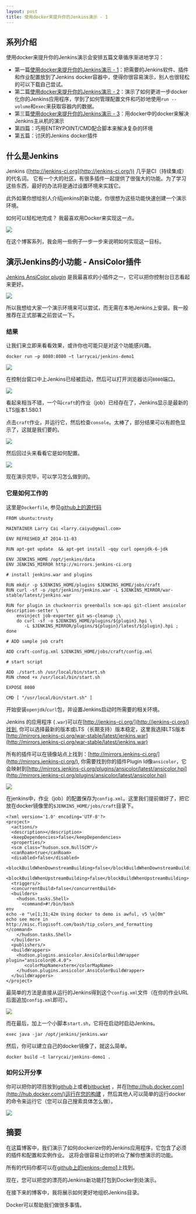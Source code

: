 ```yaml
---
layout: post
title: 使用docker来提升你的Jenkins演示 - 1 
---
```

## 系列介绍

使用docker来提升你的Jenkins演示会安排五篇文章循序渐进地学习：

* 第一篇[使用docker来提升你的Jenkins演示 - 1](http://www.larrycaiyu.com/2014/11/04/use-docker-for-your-jenkins-demo-1.html)：把需要的Jenkins软件、插件和作业配置放到了Jenkins docker容器中，使得你很容易演示，别人也很轻松的可以下载自己尝试。
* 第二篇[使用docker来提升你的Jenkins演示 - 2](http://www.larrycaiyu.com/2014/11/16/use-docker-for-your-jenkins-demo-2.html)：演示了如何更进一步docker化你的Jenkins应用程序，学到了如何管理配置文件和巧妙地使用`run --volume`和`exec`来获取容器内的数据。
* 第三篇[使用docker来提升你的Jenkins演示 - 3](http://www.larrycaiyu.com/2014/11/24/use-docker-for-your-jenkins-demo-3.html)：用docker中的docker来解决Jenkins主从机的演示
* 第四篇：巧用ENTRYPOINT/CMD配合脚本来解决复杂的环境
* 第五篇：讨厌的Jenkins docker插件


## 什么是Jenkins

Jenkins ([http://jenkins-ci.org](http://jenkins-ci.org/)) 几乎是CI（持续集成）的代名词。 它有一个大的社区，有很多插件一起提供了很强大的功能。为了学习这些东西，最好的办法将是通过设置环境来实践它。

此外如果你想给别人介绍jenkins的新功能，你很想为这些功能快速创建一个演示环境。

如何可以轻松地完成？ 我最喜欢用Docker来实现这一点。

![](http://www.larrycaiyu.com/images/jenkins-demo1-1.png)

在这个博客系列，我会用一些例子一步一步来说明如何实现这一目标。

## 演示Jenkins的小功能 - AnsiColor插件

[Jenkins AnsiColor plugin](https://wiki.jenkins-ci.org/display/JENKINS/AnsiColor+Plugin) 是我最喜欢的小插件之一，它可以把你控制台日志看起来更好。

![](http://www.larrycaiyu.com/images/jenkins-demo1-2.png)

所以我想给大家一个演示环境来可以尝试，而无需在本地Jenkins上安装。我一般推荐在正式部署之前尝试一下。

### 结果

让我们来立即来看看效果，或许你也可能只是对这个功能感兴趣。

    docker run –p 8080:8080 –t larrycai/jenkins-demo1

![](http://www.larrycaiyu.com/images/jenkins-demo1-3.png)

在控制台窗口中上Jenkins已经被启动，然后可以打开浏览器访问`8080`端口。

![](http://www.larrycaiyu.com/images/jenkins-demo1-4.png)

看起来相当不错，一个叫`craft`的作业（job）已经存在了，Jenkins显示是最新的LTS版本1.580.1

点击`craft`作业，并运行它，然后检查`console`。太棒了，部分结果可以有颜色显示了，这就是我们要的。

![](http://www.larrycaiyu.com/images/jenkins-demo1-5.png)

然后回过头来看看它是如何配置。

![](http://www.larrycaiyu.com/images/jenkins-demo1-6.png)

现在演示完毕，可以学习怎么做到的。

### 它是如何工作的

这里是`Dockerfile`, 参见[github上的源代码](https://github.com/larrycai/docker-images/blob/master/jenkins-demo1/Dockerfile)

	FROM ubuntu:trusty
	
	MAINTAINER Larry Cai <larry.caiyu@gmail.com>
	
	ENV REFRESHED_AT 2014-11-03
	
	RUN apt-get update  && apt-get install -qqy curl openjdk-6-jdk
	
	ENV JENKINS_HOME /opt/jenkins/data
	ENV JENKINS_MIRROR http://mirrors.jenkins-ci.org
	
	# install jenkins.war and plugins
	
	RUN mkdir -p $JENKINS_HOME/plugins $JENKINS_HOME/jobs/craft
	RUN curl -sf -o /opt/jenkins/jenkins.war -L $JENKINS_MIRROR/war-stable/latest/jenkins.war
	
	RUN for plugin in chucknorris greenballs scm-api git-client ansicolor description-setter \
	    envinject job-exporter git ws-cleanup ;\
	    do curl -sf -o $JENKINS_HOME/plugins/${plugin}.hpi \
	       -L $JENKINS_MIRROR/plugins/${plugin}/latest/${plugin}.hpi ; done
	
	# ADD sample job craft
	
	ADD craft-config.xml $JENKINS_HOME/jobs/craft/config.xml
	
	# start script
	
	ADD ./start.sh /usr/local/bin/start.sh
	RUN chmod +x /usr/local/bin/start.sh
	
	EXPOSE 8080
	
	CMD [ "/usr/local/bin/start.sh" ]

开始安装`openjdk`/`curl`包，并设置Jenkins启动时所需要的相关环境。

Jenkins 的应用程序 (`.war`)可以在[http://jenkins-ci.org/](http://jenkins-ci.org/)找到, 你可以选择最新的版本或LTS（长期支持）版本稳定，这里我选择LTS版本[http://mirrors.jenkins-ci.org/war-stable/latest/jenkins.war](http://mirrors.jenkins-ci.org/war-stable/latest/jenkins.war)

所有的插件可以在镜像站点上找到：[http://mirrors.jenkins-ci.org/](http://mirrors.jenkins-ci.org/), 你需要找到你的插件Plugin Id像`ansicolor`，它会映射到[http://mirrors.jenkins-ci.org/plugins/ansicolor/latest/ansicolor.hpi](http://mirrors.jenkins-ci.org/plugins/ansicolor/latest/ansicolor.hpi)

![](http://larrycaiyu.com/images/jenkins-demo1-7.png)

在jenkins中，作业（job）的配置保存为`config.xml`。这里我们提前做好了，把它放在docker镜像里的`$JENKINS_HOME/jobs/craft`目录下。

	<?xml version='1.0' encoding='UTF-8'?>
	<project>
	  <actions/>
	  <description></description>
	  <keepDependencies>false</keepDependencies>
	  <properties/>
	  <scm class="hudson.scm.NullSCM"/>
	  <canRoam>true</canRoam>
	  <disabled>false</disabled>
	  <blockBuildWhenDownstreamBuilding>false</blockBuildWhenDownstreamBuilding>
	  <blockBuildWhenUpstreamBuilding>false</blockBuildWhenUpstreamBuilding>
	  <triggers/>
	  <concurrentBuild>false</concurrentBuild>
	  <builders>
	    <hudson.tasks.Shell>
	      <command>#!/bin/bash
	env
	echo -e "\e[1;31;42m Using docker to demo is awful, v5 \e[0m"
	echo see more in http://misc.flogisoft.com/bash/tip_colors_and_formatting
	</command>
	    </hudson.tasks.Shell>
	  </builders>
	  <publishers/>
	  <buildWrappers>
	    <hudson.plugins.ansicolor.AnsiColorBuildWrapper plugin="ansicolor@0.4.0">
	       <colorMapName>xterm</colorMapName>
	    </hudson.plugins.ansicolor.AnsiColorBuildWrapper>
	  </buildWrappers>
	</project>

最简单的方法是直接从运行的Jenkins得到这个`config.xml`文件（在你的作业URL后面追加`config.xml`即可）。 

![](http://www.larrycaiyu.com/images/jenkins-demo1-8.png)

而在最后，加上一个小脚本`start.sh`，它将在启动时启动Jenkins。

    exec java -jar /opt/jenkins/jenkins.war

然后，你可以建立自己的docker镜像了，就这么简单。

    docker build –t larrycai/jenkins-demo1 .

### 如何公开分享

你可以把你的项目放到[github](http://github.com)上或者[bitbucket](http://bitbucket.com) ，并在[http://hub.docker.com](http://hub.docker.com/)运行在您的构建 ，然后其他人可以简单的运行docker的命令来运行它（您可以自己搜索具体怎么做）。

![](http://www.larrycaiyu.com/images/jenkins-demo1-9.png)

## 摘要

在这篇博客中，我们演示了如何dockerize你的Jenkins应用程序，它包含了必须的插件和配置和实例作业。 这将会很容易让你的听众了解你想演示的功能。

所有的代码你都可以在[github上的jenkins-demo1](https://github.com/larrycai/docker-images/tree/master/jenkins-demo1)上找到。

现在，您可以把您的漂亮的Jenkins新功能打包到Docker到处演示。

在接下来的博客中，我将展示如何更好地组织Jenkins目录。

Docker可以帮助我们做很多事情。
